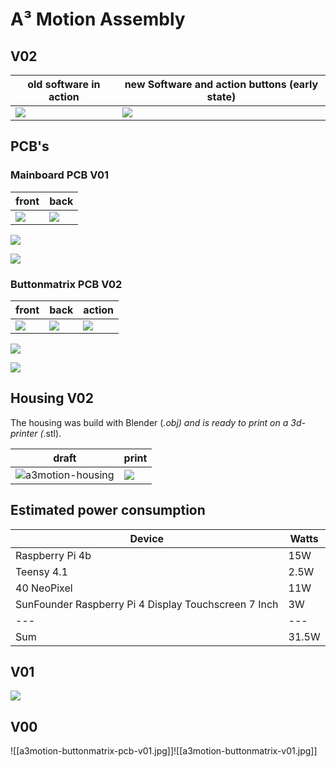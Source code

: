 # A³ Motion Assembly
## V02
old software in action | new Software and action buttons (early state)
---|---
![](pics_assembly/v02/a3motion_v02_action.jpg) | ![](pics_assembly/v02/a3motion_v02_newSoftware.jpg) 

## PCB's
### Mainboard PCB V01
front | back
---|---
![](pics_assembly/v01/a3motion-pcb-v01-front.jpg) | ![](pics_assembly/v01/a3motion-pcb-v01-back.jpg)

![](pics_assembly/v01/a3motion-schematic.jpg)

![](pics_assembly/v01/a3motion-pcb-design.jpg)

### Buttonmatrix PCB V02 
front | back | action
---|---|---
![](pics_assembly/v01/a3motion-button-matrix-pcb-front.jpg) | ![](pics_assembly/v01/a3motion-button-matrix-pcb-back.jpg) | ![](pics_assembly/v01/a3motion-button-matrix-leds.jpg)

![](pics_assembly/v01/a3motion-buttons-schematic.jpg)

![](pics_assembly/v01/a3motion-buttons-pcb-design.jpg)

## Housing V02
The housing was build with Blender (*.obj) and is ready to print on a 3d-printer (*.stl).

draft | print
---|---
![a3motion-housing](pics_assembly/v02/a3motion_v02_housing_01.jpg) | ![](pics_assembly/v02/a3motion_v02_housing_02.jpg)


## Estimated power consumption
Device | Watts
---|---
Raspberry Pi 4b | 15W
Teensy 4.1 | 2.5W
40 NeoPixel | 11W
SunFounder Raspberry Pi 4 Display Touchscreen 7 Inch | 3W
---|---
Sum | 31.5W

## V01

![](pics_assembly/history/re_202109-v01-a3motion.jpg)

## V00
![[a3motion-buttonmatrix-pcb-v01.jpg]]![[a3motion-buttonmatrix-v01.jpg]]